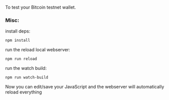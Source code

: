 To test your Bitcoin testnet wallet.

### Misc:

install deps:

    npm install

run the reload local webserver:

    npm run reload

run the watch build:

    npm run watch-build


Now you can edit/save your JavaScript and the webserver will automatically reload everything